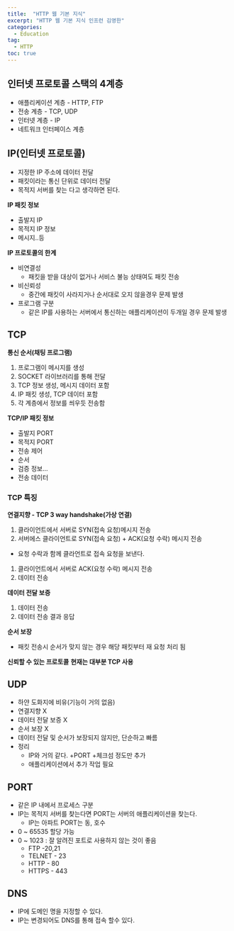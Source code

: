 ```yaml
---
title:  "HTTP 웹 기본 지식"
excerpt: "HTTP 웹 기본 지식 인프런 김영한"
categories:
  - Education
tag:
  - HTTP
toc: true
---
```


## 인터넷 프로토콜 스택의 4계층
- 애플리케이션 계층 - HTTP, FTP
- 전송 계층 - TCP, UDP
- 인터넷 계층 - IP
- 네트워크 인터페이스 계층

## IP(인터넷 프로토콜)
- 지정한 IP 주소에 데이터 전달
- 패킷이라는 통신 단위로 데이터 전달
- 목적지 서버를 찾는 다고 생각하면 된다.

**IP 패킷 정보**
- 출발지 IP
- 목적지 IP 정보
- 메시지..등

**IP 프로토콜의 한계**
- 비연결성
  * 패킷을 받을 대상이 없거나 서비스 불능 상태여도 패킷 전송
- 비신뢰성
  * 중간에 패킷이 사라지거나 순서대로 오지 않을경우 문제 발생
- 프로그램 구분
  * 같은 IP를 사용하는 서버에서 통신하는 애플리케이션이 두개일 경우 문제 발생

## TCP

**통신 순서(채팅 프로그램)**
1. 프로그램이 메시지를 생성
1. SOCKET 라이브러리를 통해 전달
1. TCP 정보 생성, 메시지 데이터 포함
1. IP 패킷 생성, TCP 데이터 포함
1. 각 계층에서 정보를 씌우듯  전송함

**TCP/IP 패킷 정보**
- 출발지 PORT
- 목적지 PORT
- 전송 제어
- 순서
- 검증 정보...
- 전송 데이터


### TCP 특징

**연결지향 - TCP 3 way handshake(가상 연결)**
1. 클라이언트에서 서버로 SYN(접속 요청)메시지 전송
1. 서버에스 클라이언트로 SYN(접속 요청) + ACK(요청 수락) 메시지 전송
  * 요청 수락과 함께 클라언트로 접속 요청을 보낸다.
1. 클라이언트에서 서버로 ACK(요청 수락) 메시지 전송
1. 데이터 전송
  
**데이터 전달 보증**
1. 데이터 전송
1. 데이터 전송 결과 응답

**순서 보장**
- 패킷 전송시 순서가 맞지 않는 경우 해당 패킷부터 재 요청 처리 됨

**신뢰할 수 있는 프로토콜**
**현재는 대부분 TCP 사용**


## UDP
- 하얀 도화지에 비유(기능이 거의 없음)
- 연결지향 X
- 데이터 전달 보증 X
- 순서 보장  X
- 데이터 전달 및 순서가 보장되지 않지만, 단순하고 빠름
- 정리
  * IP와 거의 같다. +PORT +체크섬 정도만 추가
  * 애플리케이션에서 추가 작업 필요
  

## PORT
- 같은 IP 내에서 프로세스 구분
- IP는 목적지 서버를 찾는다면 PORT는 서버의 애플리케이션을 찾는다.
  * IP는 아파트 PORT는 동, 호수
- 0 ~ 65535 할당 가능
- 0 ~ 1023 : 잘 알려진 포트로 사용하지 않는 것이 좋음
  * FTP -20,21
  * TELNET - 23
  * HTTP - 80
  * HTTPS - 443 
  
## DNS
- IP에 도메인 명을 지정할 수 있다.
- IP는 변경되어도 DNS를 통해 접속 할수 있다.
